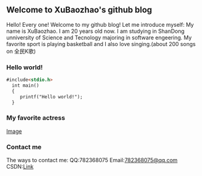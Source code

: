 ## Welcome to XuBaozhao's github blog

Hello! Every one! Welcome to my github blog!
Let me introduce myself:
My name is XuBaozhao.
I am 20 years old now.
I am studying in ShanDong unniversity of Science and Tecnology majoring in software engeering.
My favorite sport is playing basketball and I also love singing.(about 200 songs on 全民K歌)

### Hello world!


```markdown
#include<stdio.h>
  int main()
  {
     printf("Hello world!");
  }
```


### My favorite actress 

[Image](https://image.baidu.com/search/detail?ct=503316480&z=0&ipn=d&word=%E7%9B%96%E5%B0%94%E5%8A%A0%E6%9C%B5&step_word=&hs=0&pn=14&spn=0&di=6129681360&pi=0&rn=1&tn=baiduimagedetail&is=0%2C0&istype=0&ie=utf-8&oe=utf-8&in=&cl=2&lm=-1&st=-1&cs=646828470%2C4258873089&os=1992940843%2C914863544&simid=0%2C0&adpicid=0&lpn=0&ln=1954&fr=&fmq=1525512712674_R&fm=rs2&ic=undefined&s=undefined&se=&sme=&tab=0&width=undefined&height=undefined&face=undefined&ist=&jit=&cg=&bdtype=0&oriquery=%E7%A5%9E%E5%A5%87%E5%A5%B3%E4%BE%A0&objurl=http%3A%2F%2Fimg3.duitang.com%2Fuploads%2Fitem%2F201605%2F19%2F20160519182828_BfA4a.thumb.700_0.jpeg&fromurl=ippr_z2C%24qAzdH3FAzdH3Fooo_z%26e3B17tpwg2_z%26e3Bv54AzdH3Fks52AzdH3F%3Ft1%3Dc00naln8d&gsm=0&rpstart=0&rpnum=0&islist=&querylist=)

### Contact me

The ways to contact me:
QQ:782368075
Email:782368075@qq.com
CSDN:[Link](https://blog.csdn.net/qq_38262266)
